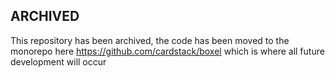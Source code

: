 ## ARCHIVED

This repository has been archived, the code has been moved to the monorepo here https://github.com/cardstack/boxel which is where all future development will occur
